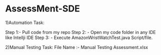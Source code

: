 
# AssessMent-SDE

1)Automation Task:

Step 1:- Pull code from my repo 
Step 2: - Open my code folder in any IDE like Intellji IDE 
Step 3: - Execute AmazonWristWatchTest.java Script/file.

2)Manual Testing Task:
File Name :- Manual Testing Assessment.xlsx
